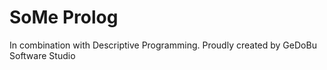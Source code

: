 # SoMe Prolog
In combination with Descriptive Programming.
Proudly created by GeDoBu Software Studio
